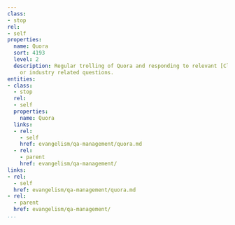 ```yaml
---
class:
- stop
rel:
- self
properties:
  name: Quora
  sort: 4193
  level: 2
  description: Regular trolling of Quora and responding to relevant [Client Name]
    or industry related questions.
entities:
- class:
  - stop
  rel:
  - self
  properties:
    name: Quora
  links:
  - rel:
    - self
    href: evangelism/qa-management/quora.md
  - rel:
    - parent
    href: evangelism/qa-management/
links:
- rel:
  - self
  href: evangelism/qa-management/quora.md
- rel:
  - parent
  href: evangelism/qa-management/
...
```

